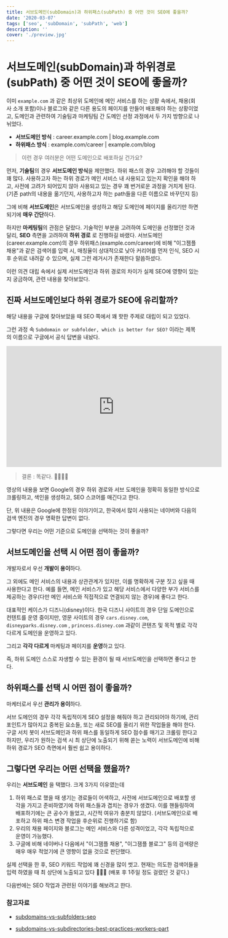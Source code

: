 ```yaml
---
title: 서브도메인(subDomain)과 하위패스(subPath) 중 어떤 것이 SEO에 좋을까?
date: '2020-03-07'
tags: ['seo', 'subDomain', 'subPath', 'web']
description: ''
cover: './preview.jpg'
---
```




# 서브도메인(subDomain)과 하위경로(subPath) 중 어떤 것이 SEO에 좋을까?

이미 `example.com` 과 같은 최상위 도메인에 메인 서비스를 하는 상황 속에서, 채용(회사 소개 포함)이나 블로그와 같은 다른 용도의 페이지를 만들어 배포해야 하는 상황이었고, 도메인과 관련하여 기술팀과 마케팅팀 간 도메인 선정 과정에서 두 가지 방향으로 나뉘었다.

- **서브도메인 방식** : career.example.com | blog.example.com
- **하위패스 방식** : example.com/career | example.com/blog



> 이런 경우 여러분은 어떤 도메인으로 배포하실 건가요?



먼저, **기술팀**의 경우 **서브도메인 방식**을 제안했다. 
하위 패스의 경우 고려해야 할 것들이 꽤 많다. 사용하고자 하는 하위 경로가 메인 서비스 내 사용되고 있는지 확인을 해야 하고, 사전에 고려가 되어있지 않아 사용되고 있는 경우 꽤 번거로운 과정을 거치게 된다. (기존 path의 내용을 옮기던지, 사용하고자 하는 path들을 다른 이름으로 바꾸던지 등)

그에 비해 **서브도메인**은 서브도메인을 생성하고 해당 도메인에 페이지를 올리기만 하면 되기에 **매우 간단**하다.



하지만 **마케팅팀**의 관점은 달랐다.
기술적인 부분을 고려하여 도메인을 선정했던 것과 달리, **SEO** 측면을 고려하여 **하위 경로** 로 진행하길 바랬다.
서브도메인(career.example.com)의 경우 하위패스(example.com/career)에 비해 "이그젬플 채용"과 같은 검색어를 입력 시, 매칭율이 상대적으로 낮아 커리어를 먼저 인식, SEO 시 후 순위로 내려갈 수 있으며, 실제 그런 레거시가 존재한다 말씀하셨다.



이런 의견 대립 속에서 실제 서브도메인과 하위 경로의 차이가 실제 SEO에 영향이 있는지 궁금하여, 관련 내용을 찾아보았다.



## 진짜 서브도메인보다 하위 경로가 SEO에 유리할까?

해당 내용을 구글에 찾아보았을 때 SEO 쪽에서 꽤 핫한 주제로 대립이 되고 있었다.

그런 과정 속 `Subdomain or subfolder, which is better for SEO?` 이라는 제목의 이름으로 구글에서 공식 답변을 내놨다.




<iframe width="560" height="315" src="https://www.youtube.com/embed/uJGDyAN9g-g" frameborder="0" allow="accelerometer; autoplay; encrypted-media; gyroscope; picture-in-picture" allowfullscreen></iframe>



> 결론 : 똑같다. 🙂🙃🙂🙃

영상의 내용을 보면 Google의 경우 하위 경로와 서브 도메인을 정확히 동일한 방식으로 크롤링하고, 색인을 생성하고, SEO 스코어를 매긴다고 한다. 


단, 위 내용은 Google에 한정된 이야기이고, 한국에서 많이 사용되는 네이버와 다음의 검색 엔진의 경우 명확한 답변이 없다. 



그렇다면 우리는 어떤 기준으로 도메인을 선택하는 것이 좋을까?

## 서브도메인을 선택 시 어떤 점이 좋을까?

개발자로서 우선 **개발이 용이**하다.

그 외에도 메인 서비스의 내용과 상관관계가 있지만, 이를 명확하게 구분 짓고 싶을 때 사용한다고 한다.
예를 들면, 메인 서비스가 있고 해당 서비스에서 다양한 부가 서비스를 제공하는 경우(다만 메인 서비스와 직접적으로 연결되지 않는 경우)에 좋다고 한다.

대표적인 케이스가 디즈니(disney)이다.
한국 디즈니 사이트의 경우 단일 도메인으로 컨텐트를 운영 중이지만, 영문 사이트의 경우 `cars.disney.com`, `disneyparks.disney.com` , `princess.disney.com` 과같이 콘텐츠 및 목적 별로 각각 다르게 도메인을 운영하고 있다.

그리고 **각각 다르게** 마케팅과 페이지를 **운영**하고 있다.

즉, 하위 도메인 스스로 자생할 수 있는 환경이 될 때 서브도메인을 선택하면 좋다고 한다.



## 하위패스를 선택 시 어떤 점이 좋을까?

마케터로서 우선 **관리가 용이**하다.

서브 도메인의 경우 각각 독립적이게 SEO 설정을 해줘야 하고 관리되어야 하기에, 관리 포인트가 많아지고 중복된 요소들, 또는 새로 SEO를 올리기 위한 작업들을 해야 한다.
구글 서치 봇이 서브도메인과 하위 패스를 동일하게 SEO 점수를 매기고 크롤링 한다고 하지만, 우리가 원하는 검색 시 최 상단에 노출되기 위해 쏟는 노력이 서브도메인에 비해 하위 경로가 SEO 측면에서 훨씬 쉽고 용이하다.



## 그렇다면 우리는 어떤 선택을 했을까?

우리는 **서브도메인** 을 택했다. 크게 3가지 이유였는데

1. 하위 패스로 했을 때 생기는 경로들이 어색하고, 사전에 서브도메인으로 배포할 생각을 가지고 준비하였기에 하위 패스들과 겹치는 경우가 생겼다. 이를 핸들링하여 배포하기에는 큰 공수가 들었고, 시간적 여유가 충분치 않았다. (서브도메인으로 배포하고 하위 패스 변경 작업을 후순위로 진행하기로 함)
2. 우리의 채용 페이지와 블로그는 메인 서비스와 다른 성격이었고, 각각 독립적으로 운영이 가능했다.
3. 구글에 비해 네이버나 다음에서 "이그잼플 채용", "이그잼플 블로그" 등의 검색량은 매우 매우 적었기에 큰 영향이 없을 것으로 판단했다.


실제 선택을 한 후, SEO 키워드 작업에 꽤 신경을 많이 썻고. 현재는 의도한 검색어들을 입력 하였을 때 최 상단에 노출되고 있다 🎉🎉🎉 (배포 후 1주일 정도 걸렸던 것 같다.)


다음번에는 SEO 작업과 관련된 이야기를 해보려고 한다. 





### 참고자료

- [subdomains-vs-subfolders-seo](https://www.searchenginejournal.com/subdomains-vs-subfolders-seo/239795/#close)

- [subdomains-vs-subdirectories-best-practices-workers-part](https://blog.cloudflare.com/subdomains-vs-subdirectories-best-practices-workers-part-1/)

